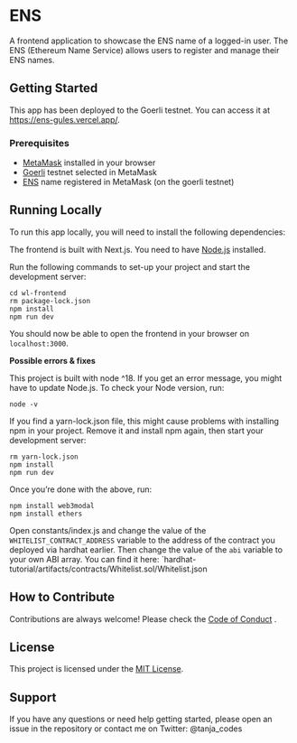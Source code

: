 # ENS
A frontend application to showcase the ENS name of a logged-in user. The ENS (Ethereum Name Service) allows users to register and manage their ENS names.


## Getting Started
This app has been deployed to the Goerli testnet. You can access it at https://ens-gules.vercel.app/.

### Prerequisites
- [MetaMask](https://metamask.io/) installed in your browser
- [Goerli](https://goerli.net/) testnet selected in MetaMask
- [ENS](https://app.ens.domains/) name registered in MetaMask (on the goerli testnet)

## Running Locally
To run this app locally, you will need to install the following dependencies:

The frontend is built with Next.js. You need to have [Node.js](https://nodejs.org/) installed.

Run the following commands to set-up your project and start the development server:
``` shell
cd wl-frontend
rm package-lock.json
npm install
npm run dev
```
You should now be able to open the frontend in your browser on `localhost:3000`.


**Possible errors & fixes**

This project is built with node ^18. If you get an error message, you might have to update Node.js. To check your Node version, run:
``` shell
node -v
```
If you find a yarn-lock.json file, this might cause problems with installing npm in your project. Remove it and install npm again, then start your development server:
``` shell
rm yarn-lock.json
npm install
npm run dev
```

Once you’re done with the above, run:
``` shell
npm install web3modal
npm install ethers
```
Open constants/index.js and change the value of the `WHITELIST_CONTRACT_ADDRESS` variable to the address of the contract you deployed via hardhat earlier.
Then change the value of the `abi` variable to your own ABI array. You can find it here: `hardhat-tutorial/artifacts/contracts/Whitelist.sol/Whitelist.json


## How to Contribute
Contributions are always welcome! Please check the [Code of Conduct](./CODE_OF_CONDUCT.md) .

## License
This project is licensed under the [MIT License](./LICENSE.md).

## Support
If you have any questions or need help getting started, please open an issue in the repository or contact me on Twitter: @tanja_codes
